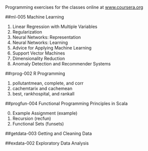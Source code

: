 Programming exercises for the classes online at www.coursera.org

##ml-005 Machine Learning

1. Linear Regression with Multiple Variables
2. Regularization
3. Neural Networks: Representation
4. Neural Networks: Learning
5. Advice for Applying Machine Learning
6. Support Vector Machines
7. Dimensionality Reduction
8. Anomaly Detection and Recommender Systems

##rprog-002 R Programming

1. pollutantmean, complete, and corr
2. cachemtarix and cachemean
3. best, rankhospital, and rankall

##progfun-004 Functional Programming Principles in Scala

0. Example Assignment (example)
1. Recursion (recfun)
2. Functional Sets (funsets)

##getdata-003 Getting and Cleaning Data

##exdata-002 Exploratory Data Analysis
